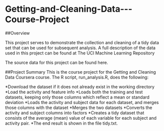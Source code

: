 # Getting-and-Cleaning-Data---Course-Project
##Overview

This project serves to demonstrate the collection and cleaning of a tidy data set that can be used for subsequent analysis. A full description of the data used in this project can be found at The UCI Machine Learning Repository

The source data for this project can be found here.

##Project Summary
This is the course project for the Getting and Cleaning Data Coursera course. The R script, run_analysis.R, does the following:

*Download the dataset if it does not already exist in the working directory
*Load the activity and feature info
*Loads both the training and test datasets, keeping only those columns which reflect a mean or standard deviation
*Loads the activity and subject data for each dataset, and merges those columns with the dataset
*Merges the two datasets
*Converts the activity and subject columns into factors
*Creates a tidy dataset that consists of the average (mean) value of each variable for each subject and activity pair.
*The end result is shown in the file tidy.txt.
